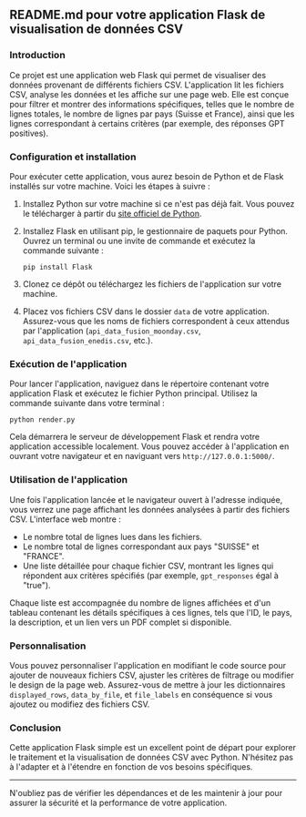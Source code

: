 
## README.md pour votre application Flask de visualisation de données CSV

### Introduction

Ce projet est une application web Flask qui permet de visualiser des données provenant de différents fichiers CSV. L'application lit les fichiers CSV, analyse les données et les affiche sur une page web. Elle est conçue pour filtrer et montrer des informations spécifiques, telles que le nombre de lignes totales, le nombre de lignes par pays (Suisse et France), ainsi que les lignes correspondant à certains critères (par exemple, des réponses GPT positives).

### Configuration et installation

Pour exécuter cette application, vous aurez besoin de Python et de Flask installés sur votre machine. Voici les étapes à suivre :

1. Installez Python sur votre machine si ce n'est pas déjà fait. Vous pouvez le télécharger à partir du [site officiel de Python](https://www.python.org/downloads/).

2. Installez Flask en utilisant pip, le gestionnaire de paquets pour Python. Ouvrez un terminal ou une invite de commande et exécutez la commande suivante :
   ```
   pip install Flask
   ```

3. Clonez ce dépôt ou téléchargez les fichiers de l'application sur votre machine.

4. Placez vos fichiers CSV dans le dossier `data` de votre application. Assurez-vous que les noms de fichiers correspondent à ceux attendus par l'application (`api_data_fusion_moonday.csv`, `api_data_fusion_enedis.csv`, etc.).

### Exécution de l'application

Pour lancer l'application, naviguez dans le répertoire contenant votre application Flask et exécutez le fichier Python principal. Utilisez la commande suivante dans votre terminal :

```
python render.py
```

Cela démarrera le serveur de développement Flask et rendra votre application accessible localement. Vous pouvez accéder à l'application en ouvrant votre navigateur et en naviguant vers `http://127.0.0.1:5000/`.

### Utilisation de l'application

Une fois l'application lancée et le navigateur ouvert à l'adresse indiquée, vous verrez une page affichant les données analysées à partir des fichiers CSV. L'interface web montre :

- Le nombre total de lignes lues dans les fichiers.
- Le nombre total de lignes correspondant aux pays "SUISSE" et "FRANCE".
- Une liste détaillée pour chaque fichier CSV, montrant les lignes qui répondent aux critères spécifiés (par exemple, `gpt_responses` égal à "true").

Chaque liste est accompagnée du nombre de lignes affichées et d'un tableau contenant les détails spécifiques à ces lignes, tels que l'ID, le pays, la description, et un lien vers un PDF complet si disponible.

### Personnalisation

Vous pouvez personnaliser l'application en modifiant le code source pour ajouter de nouveaux fichiers CSV, ajuster les critères de filtrage ou modifier le design de la page web. Assurez-vous de mettre à jour les dictionnaires `displayed_rows`, `data_by_file`, et `file_labels` en conséquence si vous ajoutez ou modifiez des fichiers CSV.

### Conclusion

Cette application Flask simple est un excellent point de départ pour explorer le traitement et la visualisation de données CSV avec Python. N'hésitez pas à l'adapter et à l'étendre en fonction de vos besoins spécifiques.

---

N'oubliez pas de vérifier les dépendances et de les maintenir à jour pour assurer la sécurité et la performance de votre application.

